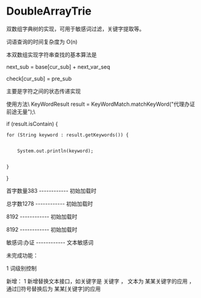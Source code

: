 # DoubleArrayTrie
双数组字典树的实现，可用于敏感词过滤，关键字提取等。


词语查询的时间复杂度为 O(n)


本双数组实现字符串查找的基本算法是


next_sub = base[cur_sub] + next_var_seq


check[cur_sub] = pre_sub


主要是字符之间的状态传递实现


使用方法\\
KeyWordResult result = KeyWordMatch.matchKeyWord("代理办证前途无量");\\


if (result.isContain) {


	for (String keyword : result.getKeywords()) {
	
	
		System.out.println(keyword);
		
		
	}
	
	
}



首字数量383     ------------  初始加载时


总字数1278      ------------  初始加载时


8192            ------------  初始加载时


8192            ------------  初始加载时


敏感词:办证     ------------  文本敏感词



未完成功能：


1 词级别控制


新增：
	1 新增替换文本接口，如关键字是 关键字  ， 文本为 某某关键字的应用 ，通过[]符号替换后为  某某[关键字]的应用


	
